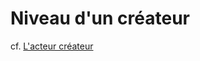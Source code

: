 
# Niveau d'un créateur 

cf. [L'acteur créateur](../plconception/acteurs/createur.md)

<!---
Author : 
Validator : Jordan
-->
